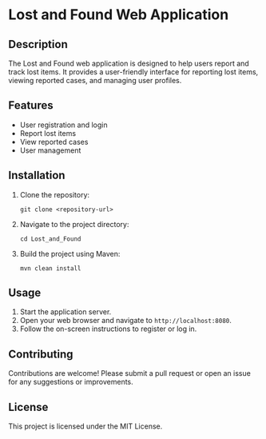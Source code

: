 # Lost and Found Web Application

## Description
The Lost and Found web application is designed to help users report and track lost items. It provides a user-friendly interface for reporting lost items, viewing reported cases, and managing user profiles.

## Features
- User registration and login
- Report lost items
- View reported cases
- User management

## Installation
1. Clone the repository:
   ```
   git clone <repository-url>
   ```
2. Navigate to the project directory:
   ```
   cd Lost_and_Found
   ```
3. Build the project using Maven:
   ```
   mvn clean install
   ```

## Usage
1. Start the application server.
2. Open your web browser and navigate to `http://localhost:8080`.
3. Follow the on-screen instructions to register or log in.

## Contributing
Contributions are welcome! Please submit a pull request or open an issue for any suggestions or improvements.

## License
This project is licensed under the MIT License.
